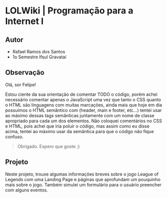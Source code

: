 # LOLWiki | Programação para a Internet I

## Autor

-   Rafael Ramos dos Santos
-   1o Semestre Ifsul Gravataí

## Observação

Olá, sor Felipe!

Estou ciente da sua orientação de comentar TODO o código, porém achei necessário comentar apenas o JavaScript uma vez que tanto o CSS quanto o HTML são linguagens com muitas marcações, ainda mais que hoje em dia possuímos o HTML semântico com (header, main e footer, etc...) tentei usar ao máximo dessas tags semânticas juntamente com um nome de classe apropriado para cada um dos elementos. Não coloquei comentários no CSS e HTML, pois achei que iria poluir o código, mas assim como eu disse acima, tentei ao máximo usar da semântica para que o código não fique confuso.

> Obrigado. Espero que goste ;)

## Projeto

Neste projeto, trouxe algumas informações breves sobre o jogo League of Legends com uma Landing Page e páginas que aprofundam um pouquinho mais sobre o jogo. Também simulei um formulário para o usuário preencher com alguns eventos.
